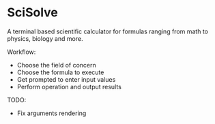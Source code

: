 # SciSolve

A terminal based scientific calculator for formulas ranging from math to physics, biology and more.

Workflow:

- Choose the field of concern
- Choose the formula to execute
- Get prompted to enter input values
- Perform operation and output results

TODO:

- Fix arguments rendering
